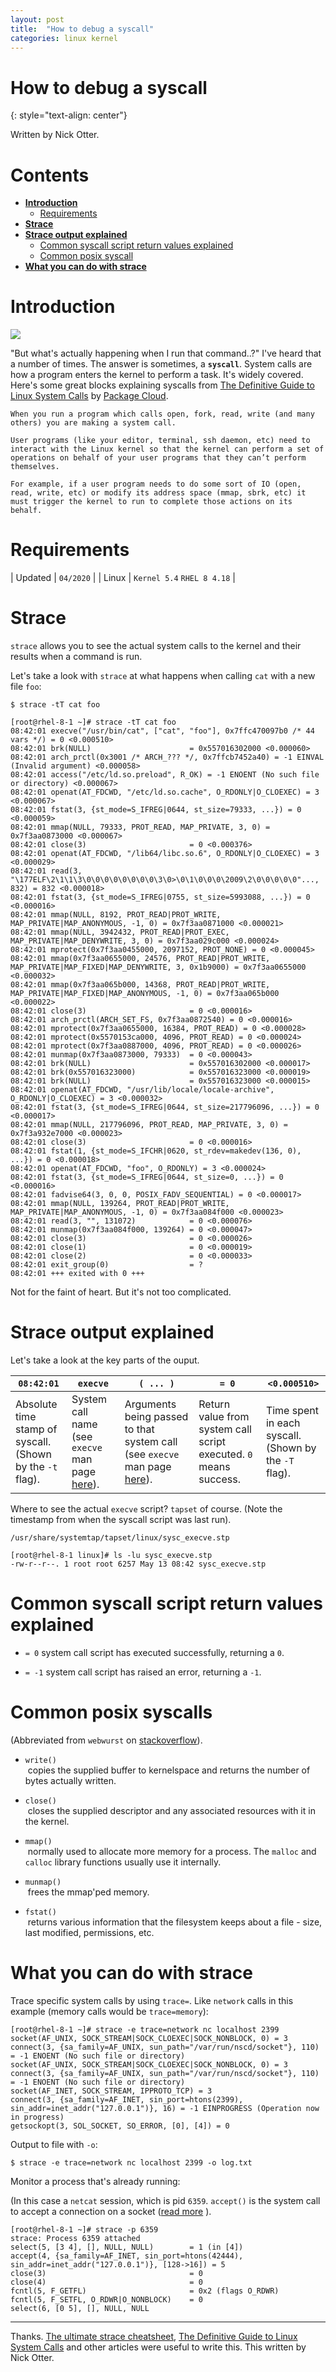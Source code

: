 ```yaml
---
layout: post
title:  "How to debug a syscall"
categories: linux kernel
---
```


# How to debug a syscall
{: style="text-align: center"}

Written by Nick Otter.

# Contents

- [**Introduction**](#introduction)<br>
     - [Requirements](#equirements)<br>
- [**Strace**](#strace)<br>
- [**Strace output explained**](#strace-output-explained)<br>
     - [Common syscall script return values explained](#common-syscall-script-return-values-explained)<br>
     - [Common posix syscall](#common-posix-system-calls)<br>
- [**What you can do with strace**](#what-you-can-do-with-strace)<br>

# Introduction

![](https://user-images.githubusercontent.com/26765027/98005456-f41b9a80-1de8-11eb-9a7c-b4b284841bdd.png)

"But what's actually happening when I run that command..?" I've heard that a number of times. The answer is sometimes, a **`syscall`**. System calls are how a program enters the kernel to perform a task. It's widely covered. Here's some great blocks explaining syscalls from [The Definitive Guide to Linux System Calls](https://blog.packagecloud.io/eng/2016/04/05/the-definitive-guide-to-linux-system-calls/#what-is-a-system-call) by [Package Cloud](https://packagecloud.io/). 
```
When you run a program which calls open, fork, read, write (and many others) you are making a system call.
```

```
User programs (like your editor, terminal, ssh daemon, etc) need to interact with the Linux kernel so that the kernel can perform a set of operations on behalf of your user programs that they can’t perform themselves.

For example, if a user program needs to do some sort of IO (open, read, write, etc) or modify its address space (mmap, sbrk, etc) it must trigger the kernel to run to complete those actions on its behalf.
```

# Requirements

| Updated | `04/2020` |
| Linux | `Kernel 5.4` `RHEL 8 4.18` |

# Strace

`strace` allows you to see the actual system calls to the kernel and their results when a command is run.

Let's take a look with `strace` at what happens when calling `cat` with a new file `foo`:

```
$ strace -tT cat foo
```

```
[root@rhel-8-1 ~]# strace -tT cat foo
08:42:01 execve("/usr/bin/cat", ["cat", "foo"], 0x7ffc470097b0 /* 44 vars */) = 0 <0.000510>
08:42:01 brk(NULL)                      = 0x557016302000 <0.000060>
08:42:01 arch_prctl(0x3001 /* ARCH_??? */, 0x7ffcb7452a40) = -1 EINVAL (Invalid argument) <0.000058>
08:42:01 access("/etc/ld.so.preload", R_OK) = -1 ENOENT (No such file or directory) <0.000067>
08:42:01 openat(AT_FDCWD, "/etc/ld.so.cache", O_RDONLY|O_CLOEXEC) = 3 <0.000067>
08:42:01 fstat(3, {st_mode=S_IFREG|0644, st_size=79333, ...}) = 0 <0.000059>
08:42:01 mmap(NULL, 79333, PROT_READ, MAP_PRIVATE, 3, 0) = 0x7f3aa0873000 <0.000067>
08:42:01 close(3)                       = 0 <0.000376>
08:42:01 openat(AT_FDCWD, "/lib64/libc.so.6", O_RDONLY|O_CLOEXEC) = 3 <0.000029>
08:42:01 read(3, "\177ELF\2\1\1\3\0\0\0\0\0\0\0\0\3\0>\0\1\0\0\0\2009\2\0\0\0\0\0"..., 832) = 832 <0.000018>
08:42:01 fstat(3, {st_mode=S_IFREG|0755, st_size=5993088, ...}) = 0 <0.000016>
08:42:01 mmap(NULL, 8192, PROT_READ|PROT_WRITE, MAP_PRIVATE|MAP_ANONYMOUS, -1, 0) = 0x7f3aa0871000 <0.000021>
08:42:01 mmap(NULL, 3942432, PROT_READ|PROT_EXEC, MAP_PRIVATE|MAP_DENYWRITE, 3, 0) = 0x7f3aa029c000 <0.000024>
08:42:01 mprotect(0x7f3aa0455000, 2097152, PROT_NONE) = 0 <0.000045>
08:42:01 mmap(0x7f3aa0655000, 24576, PROT_READ|PROT_WRITE, MAP_PRIVATE|MAP_FIXED|MAP_DENYWRITE, 3, 0x1b9000) = 0x7f3aa0655000 <0.000032>
08:42:01 mmap(0x7f3aa065b000, 14368, PROT_READ|PROT_WRITE, MAP_PRIVATE|MAP_FIXED|MAP_ANONYMOUS, -1, 0) = 0x7f3aa065b000 <0.000022>
08:42:01 close(3)                       = 0 <0.000016>
08:42:01 arch_prctl(ARCH_SET_FS, 0x7f3aa0872540) = 0 <0.000016>
08:42:01 mprotect(0x7f3aa0655000, 16384, PROT_READ) = 0 <0.000028>
08:42:01 mprotect(0x5570153ca000, 4096, PROT_READ) = 0 <0.000024>
08:42:01 mprotect(0x7f3aa0887000, 4096, PROT_READ) = 0 <0.000026>
08:42:01 munmap(0x7f3aa0873000, 79333)  = 0 <0.000043>
08:42:01 brk(NULL)                      = 0x557016302000 <0.000017>
08:42:01 brk(0x557016323000)            = 0x557016323000 <0.000019>
08:42:01 brk(NULL)                      = 0x557016323000 <0.000015>
08:42:01 openat(AT_FDCWD, "/usr/lib/locale/locale-archive", O_RDONLY|O_CLOEXEC) = 3 <0.000032>
08:42:01 fstat(3, {st_mode=S_IFREG|0644, st_size=217796096, ...}) = 0 <0.000017>
08:42:01 mmap(NULL, 217796096, PROT_READ, MAP_PRIVATE, 3, 0) = 0x7f3a932e7000 <0.000023>
08:42:01 close(3)                       = 0 <0.000016>
08:42:01 fstat(1, {st_mode=S_IFCHR|0620, st_rdev=makedev(136, 0), ...}) = 0 <0.000018>
08:42:01 openat(AT_FDCWD, "foo", O_RDONLY) = 3 <0.000024>
08:42:01 fstat(3, {st_mode=S_IFREG|0644, st_size=0, ...}) = 0 <0.000016>
08:42:01 fadvise64(3, 0, 0, POSIX_FADV_SEQUENTIAL) = 0 <0.000017>
08:42:01 mmap(NULL, 139264, PROT_READ|PROT_WRITE, MAP_PRIVATE|MAP_ANONYMOUS, -1, 0) = 0x7f3aa084f000 <0.000023>
08:42:01 read(3, "", 131072)            = 0 <0.000076>
08:42:01 munmap(0x7f3aa084f000, 139264) = 0 <0.000047>
08:42:01 close(3)                       = 0 <0.000026>
08:42:01 close(1)                       = 0 <0.000019>
08:42:01 close(2)                       = 0 <0.000033>
08:42:01 exit_group(0)                  = ?
08:42:01 +++ exited with 0 +++
```

Not for the faint of heart. But it's not too complicated.

# Strace output explained

Let's take a look at the key parts of the ouput.


| `08:42:01` | `execve` | `( ... )` | `= 0` | `<0.000510>` |
|--        |--          |--                                                          |--   |--
| Absolute time stamp of syscall.<br> (Shown by the `-t` flag). | System call name (see `execve` man page [here](https://linux.die.net/man/2/execve)). | Arguments being passed to that system call (see `execve` man page [here](https://linux.die.net/man/2/execve)). | Return value from system call script executed. `0` means success. | Time spent in each syscall.<br> (Shown by the `-T` flag). |

Where to see the actual `execve` script? `tapset` of course. (Note the timestamp from when the syscall script was last run).

```
/usr/share/systemtap/tapset/linux/sysc_execve.stp
```
```
[root@rhel-8-1 linux]# ls -lu sysc_execve.stp
-rw-r--r--. 1 root root 6257 May 13 08:42 sysc_execve.stp
```

# Common syscall script return values explained

* `= 0` system call script has executed successfully, returning a `0`.

* `= -1` system call script has raised an error, returning a `-1`.

# Common posix syscalls

(Abbreviated from `webwurst` on [stackoverflow](https://stackoverflow.com/questions/6334515/how-to-interpret-strace-output)).

* `write()`<br> 
     &nbsp;copies the supplied buffer to kernelspace and returns the number of bytes actually written.

* `close()`<br> 
     &nbsp;closes the supplied descriptor and any associated resources with it in the kernel.

* `mmap()`<br> 
     &nbsp;normally used to allocate more memory for a process. The `malloc` and `calloc` library functions usually use it internally.

* `munmap()`<br> 
     &nbsp;frees the mmap'ped memory.

* `fstat()`<br> 
     &nbsp;returns various information that the filesystem keeps about a file - size, last modified, permissions, etc.

# What you can do with strace
 
 Trace specific system calls by using `trace=`. Like `network` calls in this example (memory calls would be `trace=memory`):
```
[root@rhel-8-1 ~]# strace -e trace=network nc localhost 2399
socket(AF_UNIX, SOCK_STREAM|SOCK_CLOEXEC|SOCK_NONBLOCK, 0) = 3
connect(3, {sa_family=AF_UNIX, sun_path="/var/run/nscd/socket"}, 110) = -1 ENOENT (No such file or directory)
socket(AF_UNIX, SOCK_STREAM|SOCK_CLOEXEC|SOCK_NONBLOCK, 0) = 3
connect(3, {sa_family=AF_UNIX, sun_path="/var/run/nscd/socket"}, 110) = -1 ENOENT (No such file or directory)
socket(AF_INET, SOCK_STREAM, IPPROTO_TCP) = 3
connect(3, {sa_family=AF_INET, sin_port=htons(2399), sin_addr=inet_addr("127.0.0.1")}, 16) = -1 EINPROGRESS (Operation now in progress)
getsockopt(3, SOL_SOCKET, SO_ERROR, [0], [4]) = 0
```

Output to file with `-o`:
```
$ strace -e trace=network nc localhost 2399 -o log.txt
```

Monitor a process that's already running: 

(In this case a `netcat` session, which is pid `6359`. `accept()` is the system call to accept a connection on a socket ([read more](http://man7.org/linux/man-pages/man2/accept.2.html) ).
```
[root@rhel-8-1 ~]# strace -p 6359
strace: Process 6359 attached
select(5, [3 4], [], NULL, NULL)        = 1 (in [4])
accept(4, {sa_family=AF_INET, sin_port=htons(42444), sin_addr=inet_addr("127.0.0.1")}, [128->16]) = 5
close(3)                                = 0
close(4)                                = 0
fcntl(5, F_GETFL)                       = 0x2 (flags O_RDWR)
fcntl(5, F_SETFL, O_RDWR|O_NONBLOCK)    = 0
select(6, [0 5], [], NULL, NULL
```
---

Thanks. [The ultimate strace cheatsheet](https://linux-audit.com/the-ultimate-strace-cheat-sheet/), [The Definitive Guide to Linux System Calls](https://blog.packagecloud.io/eng/2016/04/05/the-definitive-guide-to-linux-system-calls/#what-is-a-system-call) and other articles were useful to write this. This written by Nick Otter.
